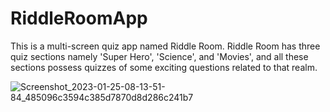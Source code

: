 # RiddleRoomApp

This is a multi-screen quiz app named Riddle Room. Riddle Room has three quiz sections namely 'Super Hero', 'Science', and 'Movies', and all these sections possess quizzes of some exciting questions related to that realm.


![Screenshot_2023-01-25-08-13-51-84_485096c3594c385d7870d8d286c241b7](https://user-images.githubusercontent.com/90909608/215402683-4fb35783-6ca5-4663-a1de-c8ecfa9fb3c8.jpg)

